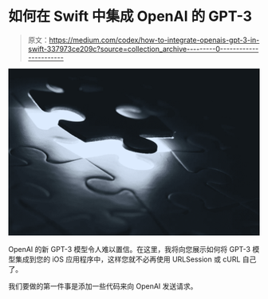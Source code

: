 # 如何在 Swift 中集成 OpenAI 的 GPT-3

> 原文：<https://medium.com/codex/how-to-integrate-openais-gpt-3-in-swift-337973ce209c?source=collection_archive---------0----------------------->

![](img/f4d7223846bf2a36223ded61b2d24172.png)

OpenAI 的新 GPT-3 模型令人难以置信。在这里，我将向您展示如何将 GPT-3 模型集成到您的 iOS 应用程序中，这样您就不必再使用 URLSession 或 cURL 自己了。

我们要做的第一件事是添加一些代码来向 OpenAI 发送请求。